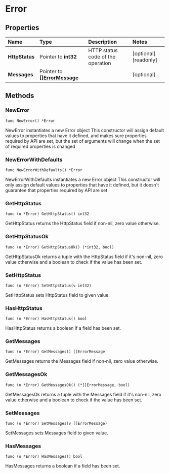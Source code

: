 # Error

## Properties

| Name | Type | Description | Notes |
| :--- | :--- | :--- | :--- |
| **HttpStatus** | Pointer to **int32** | HTTP status code of the operation | \[optional\] \[readonly\] |
| **Messages** | Pointer to [**\[\]ErrorMessage**](errormessage.md) |  | \[optional\] |

## Methods

### NewError

`func NewError() *Error`

NewError instantiates a new Error object This constructor will assign default values to properties that have it defined, and makes sure properties required by API are set, but the set of arguments will change when the set of required properties is changed

### NewErrorWithDefaults

`func NewErrorWithDefaults() *Error`

NewErrorWithDefaults instantiates a new Error object This constructor will only assign default values to properties that have it defined, but it doesn't guarantee that properties required by API are set

### GetHttpStatus

`func (o *Error) GetHttpStatus() int32`

GetHttpStatus returns the HttpStatus field if non-nil, zero value otherwise.

### GetHttpStatusOk

`func (o *Error) GetHttpStatusOk() (*int32, bool)`

GetHttpStatusOk returns a tuple with the HttpStatus field if it's non-nil, zero value otherwise and a boolean to check if the value has been set.

### SetHttpStatus

`func (o *Error) SetHttpStatus(v int32)`

SetHttpStatus sets HttpStatus field to given value.

### HasHttpStatus

`func (o *Error) HasHttpStatus() bool`

HasHttpStatus returns a boolean if a field has been set.

### GetMessages

`func (o *Error) GetMessages() []ErrorMessage`

GetMessages returns the Messages field if non-nil, zero value otherwise.

### GetMessagesOk

`func (o *Error) GetMessagesOk() (*[]ErrorMessage, bool)`

GetMessagesOk returns a tuple with the Messages field if it's non-nil, zero value otherwise and a boolean to check if the value has been set.

### SetMessages

`func (o *Error) SetMessages(v []ErrorMessage)`

SetMessages sets Messages field to given value.

### HasMessages

`func (o *Error) HasMessages() bool`

HasMessages returns a boolean if a field has been set.

